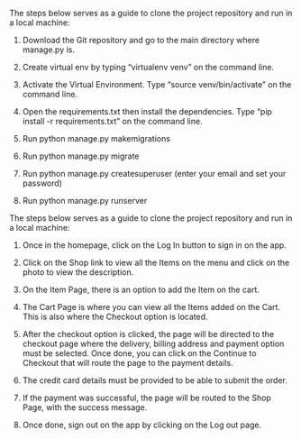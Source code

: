 The steps below serves as a guide to clone the project repository and run in a local machine:

1. Download the Git repository and go to the main directory where manage.py is.

2. Create virtual env by typing “virtualenv venv” on the command line.

3. Activate the Virtual Environment. Type “source venv/bin/activate” on the command line.

4. Open the requirements.txt then  install the dependencies. Type “pip install -r requirements.txt” on the command line.

7. Run python manage.py makemigrations 

8. Run python manage.py migrate

9. Run python manage.py createsuperuser (enter your email and set your password)

10. Run python manage.py runserver


The steps below serves as a guide to clone the project repository and run in a local machine:

1. Once in the homepage, click on the Log In button to sign in on the app. 

2. Click on the Shop link to view all the Items on the menu and click on the photo to view the description.

3. On the Item Page, there is an option to add the Item on the cart.

4. The Cart Page is where you can view all the Items added on the Cart. This is also where the Checkout option is located.

5. After the checkout option is clicked, the page will be directed to the checkout page where the delivery, billing address and payment option must be selected. Once done, you can click on the Continue to Checkout that will route the page to the payment details.

6. The credit card details must be provided to be able to submit the order.

7. If the payment was successful, the page will be routed to the Shop Page, with the success message.

8. Once done, sign out on the app by clicking on the Log out page.

